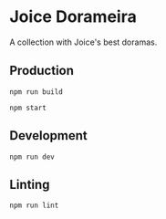 # Joice Dorameira

A collection with Joice's best doramas.

## Production

```
npm run build

npm start
```

## Development

```
npm run dev
```

## Linting

```
npm run lint
```

